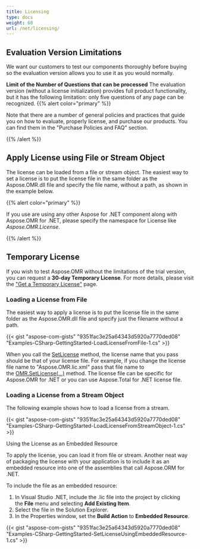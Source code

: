 ```yaml
---
title: Licensing
type: docs
weight: 60
url: /net/licensing/
---
```


## **Evaluation Version Limitations**
We want our customers to test our components thoroughly before buying so the evaluation version allows you to use it as you would normally.

**Limit of the Number of Questions that can be processed** 
The evaluation version (without a license initialization) provides full product functionality, but it has the following limitation: only five questions of any page can be recognized.
{{% alert color="primary" %}}

Note that there are a number of general policies and practices that guide you on how to evaluate, properly license, and purchase our products. You can find them in the "Purchase Policies and FAQ" section.

{{% /alert %}}
## **Apply License using File or Stream Object**
The license can be loaded from a file or stream object. The easiest way to set a license is to put the license file in the same folder as the Aspose.OMR.dll file and specify the file name, without a path, as shown in the example below.

{{% alert color="primary" %}} 

If you use are using any other Aspose for .NET component along with Aspose.OMR for .NET, please specify the namespace for License like *Aspose.OMR.License*.

{{% /alert %}} 

## **Temporary License**
If you wish to test Aspose.OMR without the limitations of the trial version, you can request a **30-day Temporary License**. For more details, please visit the ["Get a Temporary License"](https://purchase.aspose.com/temporary-license) page.


### **Loading a License from File**
The easiest way to apply a license is to put the license file in the same folder as the Aspose.OMR.dll file and specify just the filename without a path.



{{< gist "aspose-com-gists" "9351fac3e25a64343d5920a7770ded08" "Examples-CSharp-GettingStarted-LoadLicenseFromFile-1.cs" >}}

When you call the [SetLicense](https://apireference.aspose.com/net/omr/aspose.omr/license/methods/setlicense/index) method, the license name that you pass should be that of your license file. For example, if you change the license file name to "Aspose.OMR.lic.xml" pass that file name to the [OMR.SetLicense(…)](https://apireference.aspose.com/net/omr/aspose.omr/license/methods/setlicense/index) method. The license file can be specific for Aspose.OMR for .NET or you can use Aspose.Total for .NET license file.
### **Loading a License from a Stream Object**
The following example shows how to load a license from a stream.

{{< gist "aspose-com-gists" "9351fac3e25a64343d5920a7770ded08" "Examples-CSharp-GettingStarted-LoadLicenseFromStreamObject-1.cs" >}}


Using the License as an Embedded Resource

To apply the license, you can load it from file or stream. Another neat way of packaging the license with your application is to include it as an embedded resource into one of the assemblies that call Aspose.ORM for .NET.

To include the file as an embedded resource:

1. In Visual Studio .NET, include the .lic file into the project by clicking the **File** menu and selecting **Add Existing Item**.
1. Select the file in the Solution Explorer.
1. In the Properties window, set the **Build Action** to **Embedded Resource**.



{{< gist "aspose-com-gists" "9351fac3e25a64343d5920a7770ded08" "Examples-CSharp-GettingStarted-SetLicenseUsingEmbeddedResource-1.cs" >}}
